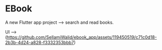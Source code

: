# EBook

A new Flutter app project  --> search and read books.

UI --> (https://github.com/SellamiWalid/ebook_app/assets/119450519/c71c0d18-2b3b-4d24-a828-f3332353bbb7)


